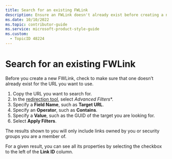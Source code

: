 ```yaml
---
title: Search for an existing FWLink
description: Ensure an FWLink doesn't already exist before creating a new one. Learn how to search for existing FWLinks using the redirection tool with advanced filters.
ms.date: 10/10/2022
ms.topic: contributor-guide
ms.service: microsoft-product-style-guide
ms.custom:
  - TopicID 48224
---
```



# Search for an existing FWLink

Before you create a new FWLink, check to make sure that one doesn’t already exist for the URL you want to use.

1. Copy the URL you want to search for.
2. In the [redirection tool](https://redirectiontool.trafficmanager.net/am/redirection/home?options=host:go.microsoft.com), select *Advanced Filters**.
3. Specify a **Field Name**, such as **Target URL**.
4. Specify an **Operator**, such as **Contains**.
5. Specify a **Value**, such as the GUID of the target you are looking for.
6. Select **Apply Filters**. 

The results shown to you will only include links owned by you or security groups you are a member of.

For a given result, you can see all its properties by selecting the checkbox to the left of the **Link ID** column.